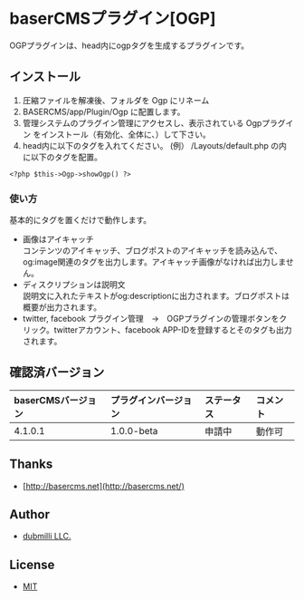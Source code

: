 # baserCMSプラグイン[OGP]

OGPプラグインは、head内にogpタグを生成するプラグインです。

## インストール

1. 圧縮ファイルを解凍後、フォルダを Ogp にリネーム
2. BASERCMS/app/Plugin/Ogp に配置します。
3. 管理システムのプラグイン管理にアクセスし、表示されている Ogpプラグイン をインストール（有効化、全体に、）して下さい。
4. head内に以下のタグを入れてください。 (例） /Layouts/default.php の<head></head>内に以下のタグを配置。

```
<?php $this->Ogp->showOgp() ?>
```

### 使い方

基本的にタグを置くだけで動作します。

- 画像はアイキャッチ  
	コンテンツのアイキャッチ、ブログポストのアイキャッチを読み込んで、og:image関連のタグを出力します。アイキャッチ画像がなければ出力しません。
- ディスクリプションは説明文  
	説明文に入れたテキストがog:descriptionに出力されます。ブログポストは概要が出力されます。
- twitter, facebook
	プラグイン管理　→　OGPプラグインの管理ボタンをクリック。twitterアカウント、facebook APP-IDを登録するとそのタグも出力されます。



## 確認済バージョン

|baserCMSバージョン|プラグインバージョン|ステータス|コメント|
|:--|:--|:--|:--|
|4.1.0.1|1.0.0-beta|申請中|動作可|


## Thanks ##

- [http://basercms.net](http://basercms.net/)


## Author ##

- [dubmilli LLC.](https://dubmilli.com/)


## License ##

- [MIT](http://opensource.org/licenses/mit-license.php)
